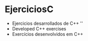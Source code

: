 # EjerciciosC
- Ejercicios desarrollados de C++ ''
- Developed C++ exercises
- Exercícios desenvolvidos em C++

